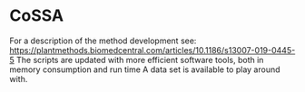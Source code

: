 # CoSSA
For a description of the method development see:
https://plantmethods.biomedcentral.com/articles/10.1186/s13007-019-0445-5
The scripts are updated with more efficient software tools, both in memory consumption and run time
A data set is available to play around with.
